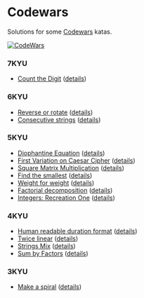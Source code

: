 # Codewars

Solutions for some [Codewars](https://www.codewars.com) katas.

[![CodeWars](https://www.codewars.com/users/tomasz.pietrowski/badges/large)](https://www.codewars.com/users/tomasz.pietrowski "My Honor Badge")

### 7KYU
* [Count the Digit](7KYU/CountTheDigit.playground) ([details](https://www.codewars.com/kata/566fc12495810954b1000030))

### 6KYU
* [Reverse or rotate](6KYU/ReverseOrRotate.playground) ([details](https://www.codewars.com/kata/reverse-or-rotate))
* [Consecutive strings](6KYU/ConsecutiveStrings.playground) ([details](https://www.codewars.com/kata/56a5d994ac971f1ac500003e))

### 5KYU
* [Diophantine Equation](5KYU/DiophantineEquation.playground) ([details](https://www.codewars.com/kata/diophantine-equation))
* [First Variation on Caesar Cipher](5KYU/FirstVariationOnCaesarCipher.playground) ([details](https://www.codewars.com/kata/first-variation-on-caesar-cipher))
* [Square Matrix Multiplication](5KYU/SquareMatrixMultiplication.playground) ([details](https://www.codewars.com/kata/5263a84ffcadb968b6000513))
* [Find the smallest](5KYU/FindTheSmallest.playground) ([details](https://www.codewars.com/kata/573992c724fc289553000e95))
* [Weight for weight](5KYU/WeightForWeight.playground) ([details](https://www.codewars.com/kata/55c6126177c9441a570000cc))
* [Factorial decomposition](5KYU/FactorialDecomposition.playground) ([details](https://www.codewars.com/kata/5a045fee46d843effa000070))
* [Integers: Recreation One](5KYU/IntegersRecreationOne.playground) ([details](https://www.codewars.com/kata/55aa075506463dac6600010d))

### 4KYU
* [Human readable duration format](4KYU/HumanReadableDurationFormat.playground) ([details](https://www.codewars.com/kata/52742f58faf5485cae000b9a))
* [Twice linear](4KYU/TwiceLinear.playground) ([details](https://www.codewars.com/kata/5672682212c8ecf83e000050))
* [Strings Mix](4KYU/StringsMix.playground) ([details](https://www.codewars.com/kata/5629db57620258aa9d000014))
* [Sum by Factors](4KYU/SumByFactors.playground) ([details](https://www.codewars.com/kata/54d496788776e49e6b00052f))

### 3KYU
* [Make a spiral](3KYU/MakeSpiral.playground) ([details](https://www.codewars.com/kata/534e01fbbb17187c7e0000c6))
